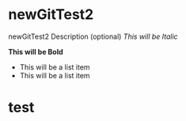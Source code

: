 # newGitTest2
newGitTest2 Description (optional)
*This will be Italic*

**This will be Bold**

- This will be a list item
- This will be a list item

<h1> test </h1>
